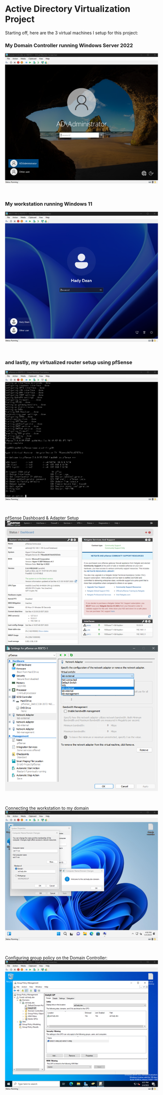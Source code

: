 # Active Directory Virtualization Project

Starting off, here are the 3 virtual machines I setup for this project:

### My Domain Controller running Windows Server 2022
![](Screenshots/AD_DC_Login_Screen.png)

<br/>

### My workstation running Windows 11
![](Screenshots/AD_Win11VM_Login_Screen.png)

<br/>

### and lastly, my virtualized router setup using pfSense
![](Screenshots/AD_pfSense_VM.png)

<br/>

pfSense Dashboard & Adapter Setup
![](Screenshots/AD_pfSense_Dashboard.png)
![](Screenshots/AD_HyperV_pfSense_Config.png)

<br/>

Connecting the workstation to my domain
![](Screenshots/AD_Welcome.png)

<br/>

Configuring group policy on the Domain Controller:
![](Screenshots/AD_DC_Group_Policy.png)

